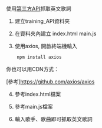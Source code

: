 使用[第三方API](https://lyrics.ovh/)抓取英文歌詞

1. 建立training_API資料夾

2. 在資料夾內建立
index.html
main.js

3. 使用axios, 開啟終端機輸入
```cmd
    npm install axios
```
你也可以用CDN方式：
<script src="https://cdn.jsdelivr.net/npm/axios/dist/axios.min.js"></script>

[參考]https://github.com/axios/axios

4. 參考index.html檔案

5. 參考main.js檔案

6. 輸入歌手、歌曲即可抓取英文歌詞

